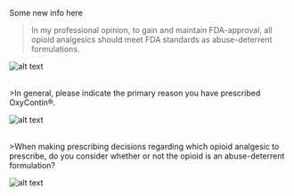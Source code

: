 Some new info here<br>

>In my professional opinion, to gain and maintain FDA-approval, all opioid analgesics should meet FDA standards as abuse-deterrent formulations.<br>

![alt text](https://opioiddatalab.github.io/DAG/allopioidsADF.png "Logo Title Text 1")

<br>
>In general, please indicate the primary reason you have prescribed OxyContin®.<br>

![alt text](https://opioiddatalab.github.io/DAG/whyoxycontin.png "Logo Title Text 1")

<br>
>When making prescribing decisions regarding which opioid analgesic to prescribe, do you consider whether or not the opioid is an abuse-deterrent formulation?

![alt text](https://opioiddatalab.github.io/DAG/opioidadfdecision.png "Logo Title Text 1")

